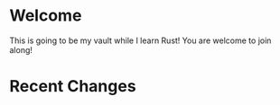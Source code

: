 # Welcome

This is going to be my vault while I learn Rust! You are welcome to join along!

# Recent Changes
